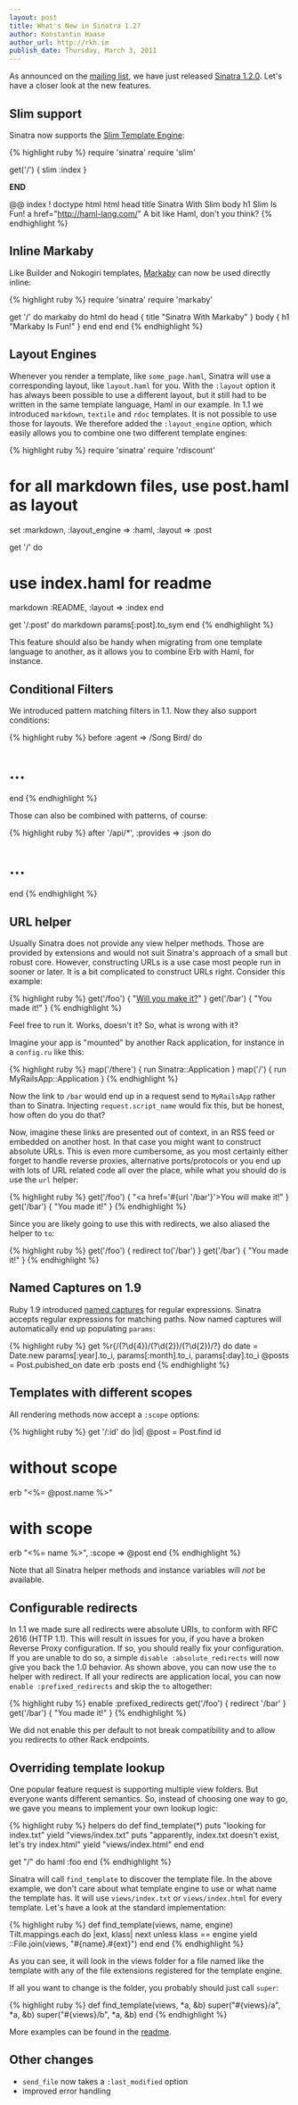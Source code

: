 ```yaml
---
layout: post
title: What's New in Sinatra 1.2?
author: Konstantin Haase
author_url: http://rkh.im
publish_date: Thursday, March 3, 2011
---
```


As announced on the [mailing list](http://groups.google.com/group/sinatrarb/browse_thread/thread/515d1a5bf70b10a1), we
have just released [Sinatra
1.2.0](https://rubygems.org/gems/sinatra/versions/1.2.0). Let's have a closer
look at the new features.

## Slim support

Sinatra now supports the [Slim Template Engine](http://slim-lang.com/):

{% highlight ruby %}
require 'sinatra'
require 'slim'

get('/') { slim :index }

__END__

@@ index
! doctype html
html
  head
    title Sinatra With Slim
  body
    h1 Slim Is Fun!
    a href="http://haml-lang.com/" A bit like Haml, don't you think?
{% endhighlight %}

## Inline Markaby

Like Builder and Nokogiri templates, [Markaby](http://markaby.rubyforge.org/)
can now be used directly inline:

{% highlight ruby %}
require 'sinatra'
require 'markaby'

get '/' do
  markaby do
    html do
      head { title "Sinatra With Markaby" }
      body { h1 "Markaby Is Fun!" }
    end
  end
end
{% endhighlight %}

## Layout Engines

Whenever you render a template, like `some_page.haml`, Sinatra will use a
corresponding layout, like `layout.haml` for you. With the `:layout` option it
has always been possible to use a different layout, but it still had to be
written in the same template language, Haml in our example. In 1.1 we introduced
`markdown`, `textile` and `rdoc` templates. It is not possible to use those for
layouts. We therefore added the `:layout_engine` option, which easily allows you
to combine one two different template engines:

{% highlight ruby %}
require 'sinatra'
require 'rdiscount'

# for all markdown files, use post.haml as layout
set :markdown, :layout_engine => :haml, :layout => :post

get '/' do
  # use index.haml for readme
  markdown :README, :layout => :index
end

get '/:post' do
  markdown params[:post].to_sym
end
{% endhighlight %}

This feature should also be handy when migrating from one template language to
another, as it allows you to combine Erb with Haml, for instance.

## Conditional Filters

We introduced pattern matching filters in 1.1. Now they also support conditions:

{% highlight ruby %}
before :agent => /Song Bird/ do
  # ...
end
{% endhighlight %}

Those can also be combined with patterns, of course:

{% highlight ruby %}
after '/api/*', :provides => :json do
  # ...
end
{% endhighlight %}

## URL helper

Usually Sinatra does not provide any view helper methods. Those are provided by
extensions and would not suit Sinatra's approach of a small but robust core.
However, constructing URLs is a use case most people run in sooner or later.
It is a bit complicated to construct URLs right. Consider this example:

{% highlight ruby %}
get('/foo') { "<a href='/bar'>Will you make it?</a>" }
get('/bar') { "You made it!" }
{% endhighlight %}

Feel free to run it. Works, doesn't it? So, what is wrong with it?

Imagine your app is "mounted" by another Rack application, for instance in a
`config.ru` like this:

{% highlight ruby %}
map('/there') { run Sinatra::Application }
map('/') { run MyRailsApp::Application }
{% endhighlight %}

Now the link to `/bar` would end up in a request send to `MyRailsApp` rather
than to Sinatra. Injecting `request.script_name` would fix this, but be
honest, how often do you do that?

Now, imagine these links are presented out of context, in an RSS feed or
embedded on another host. In that case you might want to construct absolute
URLs. This is even more cumbersome, as you most certainly either forget to
handle reverse proxies, alternative ports/protocols or you end up with lots of
URL related code all over the place, while what you should do is use the `url`
helper:

{% highlight ruby %}
get('/foo') { "<a href='#{url '/bar'}'>You will make it!</a>" }
get('/bar') { "You made it!" }
{% endhighlight %}

Since you are likely going to use this with redirects, we also aliased the
helper to `to`:

{% highlight ruby %}
get('/foo') { redirect to('/bar') }
get('/bar') { "You made it!" }
{% endhighlight %}

## Named Captures on 1.9

Ruby 1.9 introduced [named captures](http://ruby.runpaint.org/regexps#captures)
for regular expressions. Sinatra accepts regular expressions for matching paths.
Now named captures will automatically end up populating `params`:

{% highlight ruby %}
get %r{/(?<year>\d{4})/(?<month>\d{2})/(?<day>\d{2})/?} do
  date = Date.new params[:year].to_i, params[:month].to_i, params[:day].to_i
  @posts = Post.pubished_on date
  erb :posts
end
{% endhighlight %}

## Templates with different scopes

All rendering methods now accept a `:scope` options:

{% highlight ruby %}
get '/:id' do |id|
  @post = Post.find id

  # without scope
  erb "<%= @post.name %>"

  # with scope
  erb "<%= name %>", :scope => @post
end
{% endhighlight %}

Note that all Sinatra helper methods and instance variables will *not* be
available.

## Configurable redirects

In 1.1 we made sure all redirects were absolute URIs, to conform with RFC 2616
(HTTP 1.1). This will result in issues for you, if you have a broken Reverse
Proxy configuration. If so, you should really fix your configuration. If you are
unable to do so, a simple `disable :absolute_redirects` will now give you back
the 1.0 behavior. As shown above, you can now use the `to` helper with redirect.
If all your redirects are application local, you can now
`enable :prefixed_redirects` and skip the `to` altogether:

{% highlight ruby %}
enable :prefixed_redirects
get('/foo') { redirect '/bar' }
get('/bar') { "You made it!" }
{% endhighlight %}

We did not enable this per default to not break compatibility and to allow you
redirects to other Rack endpoints.

## Overriding template lookup

One popular feature request is supporting multiple view folders. But everyone
wants different semantics. So, instead of choosing one way to go, we gave you
means to implement your own lookup logic:

{% highlight ruby %}
helpers do
  def find_template(*)
    puts "looking for index.txt"
    yield "views/index.txt"
    puts "apparently, index.txt doesn't exist, let's try index.html"
    yield "views/index.html"
  end
end

get "/" do
  haml :foo
end
{% endhighlight %}

Sinatra will call `find_template` to discover the template file. In the above
example, we don't care about what template engine to use or what name the
template has. It will use `views/index.txt` or `views/index.html` for every
template. Let's have a look at the standard implementation:

{% highlight ruby %}
def find_template(views, name, engine)
  Tilt.mappings.each do |ext, klass|
    next unless klass == engine
    yield ::File.join(views, "#{name}.#{ext}")
  end
end
{% endhighlight %}

As you can see, it will look in the views folder for a file named like the
template with any of the file extensions registered for the template engine.

If all you want to change is the folder, you probably should just call `super`:

{% highlight ruby %}
def find_template(views, *a, &b)
  super("#{views}/a", *a, &b)
  super("#{views}/b", *a, &b)
end
{% endhighlight %}

More examples can be found in the
[readme](http://www.sinatrarb.com/intro#Looking%20Up%20Template%20Files).

## Other changes

* `send_file` now takes a `:last_modified` option
* improved error handling